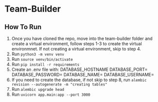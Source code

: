 # Team-Builder

## How To Run
1. Once you have cloned the repo, move into the team-builder folder and create a virtual environment, follow steps 1-3 to create the virtual environmnet. If not creating a virtual environment, skip to step 4.
2. Run ```python3 -m venv venv```
3. Run ```source venv/bin/activate``` 
4. Run ```pip install -r requirements```
5. Create an .env file with:
    DATABASE_HOSTNAME
    DATABASE_PORT=
    DATABASE_PASSWORD=
    DATABASE_NAME=
    DATABASE_USERNAME=
6. If you need to create the database, if not skip to step 8, run ```alembic revision --autogenerate -m "creating tables"```
7. Run ```alembic upgrade head```
8. Run ```uvicorn app.main:app --port 3000```
